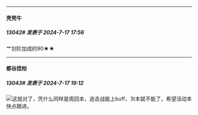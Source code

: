 ﻿
*****

####  壳壳牛  
##### 13042#       发表于 2024-7-17 17:56

艹剑阶加成的90★★


*****

####  都谷捻柏  
##### 13043#       发表于 2024-7-17 19:12

<img src="https://static.saraba1st.com/image/smiley/face2017/177.png" referrerpolicy="no-referrer">这就对了，凭什么同样是周回本，追击战能上buff，3t本就不能了，希望活动本快点跟进。

